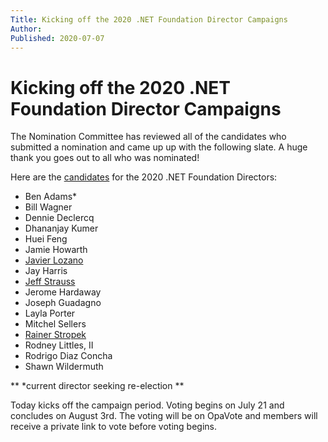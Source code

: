 ```yaml
---
Title: Kicking off the 2020 .NET Foundation Director Campaigns
Author: 
Published: 2020-07-07
---
```


# Kicking off the 2020 .NET Foundation Director Campaigns

The Nomination Committee has reviewed all of the candidates who submitted a nomination and came up up with the following slate. A huge thank you goes out to all who was nominated!

Here are the [candidates](/about/election/candidates) for the 2020 .NET Foundation Directors:

- Ben Adams*
- Bill Wagner
- Dennie Declercq
- Dhananjay Kumer
- Huei Feng
- Jamie Howarth
- [Javier Lozano](/about/election/campaign-2020/javier-lozano)
- Jay Harris
- [Jeff Strauss](/about/election/campaign-2020/jeff-strauss)
- Jerome Hardaway
- Joseph Guadagno
- Layla Porter
- Mitchel Sellers
- [Rainer Stropek](/about/election/campaign-2020/rainer-stropek)
- Rodney Littles, II
- Rodrigo Diaz Concha
- Shawn Wildermuth

** *current director seeking re-election **

Today kicks off the campaign period. Voting begins on July 21 and concludes on August 3rd. The voting will be on OpaVote and members will receive a private link to vote before voting begins.

